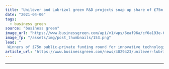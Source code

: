 ```yaml
---
title: "Unilever and Lubrizol green R&D projects snap up share of £75m UK funding"
date: "2021-04-06"
tags: 
  - business green
source: "business green"
image_url: "https://www.businessgreen.com/api/v1/wps/6eaf96a/cf6a193e-68f8-4eb2-aa6b-c7d0ee32a1c9/7/Materials-Innovation-Factory-University-of-Liverpool-3-185x114.png"
image_fp: "/assets/img/post_thumbnails/153.png"
lead: "
 Winners of £75m public-private funding round for innovative technologies announced as government faces flak for 'effective cut' to UK's research budget post-Brexit ..."
article_url: "https://www.businessgreen.com/news/4029423/unilever-lubrizol-green-projects-snap-share-gbp75m-uk-funding"
---
```


---
